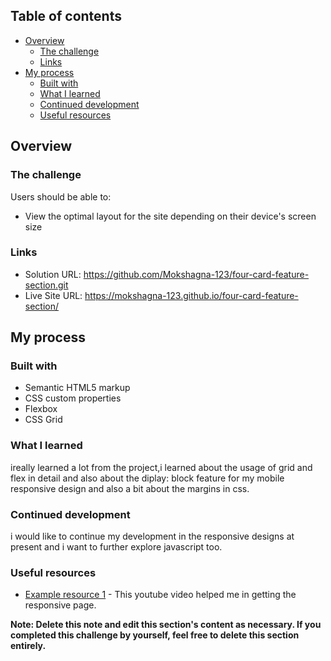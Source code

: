 ## Table of contents

- [Overview](#overview)
  - [The challenge](#the-challenge)
  - [Links](#links)
- [My process](#my-process)
  - [Built with](#built-with)
  - [What I learned](#what-i-learned)
  - [Continued development](#continued-development)
  - [Useful resources](#useful-resources)


## Overview

### The challenge

Users should be able to:

- View the optimal layout for the site depending on their device's screen size



### Links

- Solution URL:   https://github.com/Mokshagna-123/four-card-feature-section.git
- Live Site URL: https://mokshagna-123.github.io/four-card-feature-section/


## My process

### Built with

- Semantic HTML5 markup
- CSS custom properties
- Flexbox
- CSS Grid

### What I learned
ireally learned a lot from the project,i learned about the usage of grid and flex in detail and also about the diplay: block feature for my mobile responsive design and also a bit about the margins in css.



### Continued development

i would like to continue my development in the responsive designs at present and i want to further explore javascript too.

### Useful resources

- [Example resource 1](https://www.youtube.com/watch?v=4xr3hfDT89M&t=9s) - This youtube video helped me in getting the responsive page.


**Note: Delete this note and edit this section's content as necessary. If you completed this challenge by yourself, feel free to delete this section entirely.**
